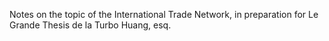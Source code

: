 Notes on the topic of the International Trade Network, in preparation for Le Grande Thesis de la Turbo Huang, esq.
